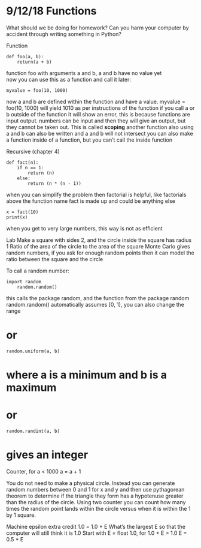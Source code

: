 # 9/12/18 Functions

What should we be doing for homework?
Can you harm your computer by accident through writing something in Python?

Function
```
def foo(a, b):
	return(a + b)
```
function foo with arguments a and b, a and b have no value yet  
now you can use this as a function and call it later:
```
myvalue = foo(10, 1000)
```
now a and b are defined within the function and have a value. myvalue = foo(10, 1000) will yield 1010 as per instructions of the function
if you call a or b outside of the function it will show an error, this is because functions are input output. 
numbers can be input and then they will give an output, but they cannot be taken out. This is called __scoping__
another function also using a and b can also be written and a and b will not intersect
you can also make a function inside of a function, but you can’t call the inside function

Recursive (chapter 4)
```
def fact(n):
	if n == 1:
		return (n)
	else:
		return (n * (n - 1))
```
when you can simplify the problem then factorial is helpful, like factorials above
the function name fact is made up and could be anything else
```
x = fact(10)
print(x)
```
when you get to very large numbers, this way is not as efficient

Lab
Make a square with sides 2, and the circle inside the square has radius 1
Ratio of the area of the circle to the area of the square
Monte Carlo gives random numbers, if you ask for enough random points then it can model the ratio between the square and the circle

To call a random number:

```
import random
	random.random()
```
this calls the package random, and the function from the package random
random.random() automatically assumes [0, 1), you can also change the range

# or 

	random.uniform(a, b)
# where a is a minimum and b is a maximum

# or

	random.randint(a, b)
# gives an integer

Counter, for a < 1000
a = a + 1

You do not need to make a physical circle. Instead you  can generate random numbers between 0 and 1 for x and y and then use pythagorean theorem to determine if the triangle they form has a hypotenuse greater than the radius of the circle. Using two counter you can count how many times the random point lands within the circle versus when it is within the 1 by 1 square. 

Machine epsilon extra credit
1.0 = 1.0 + E
What’s the largest E so that the computer will still think it is 1.0
	Start with E = float 1.0, for 1.0 + E > 1.0 
	E = 0.5 * E
